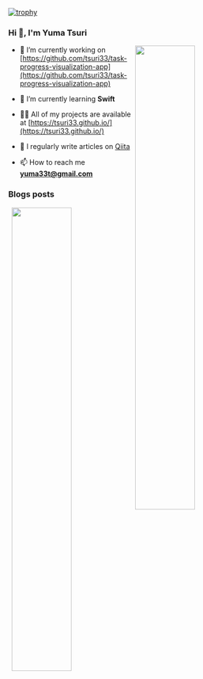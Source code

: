 [![trophy](https://github-profile-trophy.vercel.app/?username=tsuri33&theme=onedark&column=7)](https://github.com/ryo-ma/github-profile-trophy)

### Hi 👋, I'm Yuma Tsuri

<p><img align="right" width="49%" src="https://github-readme-stats.vercel.app/api?username=tsuri33&count_private=true&show_icons=true&show_icons=true&theme=onedark" /></p>

- 🔭 I’m currently working on [https://github.com/tsuri33/task-progress-visualization-app](https://github.com/tsuri33/task-progress-visualization-app)

- 🌱 I’m currently learning **Swift**

- 👨‍💻 All of my projects are available at [https://tsuri33.github.io/](https://tsuri33.github.io/)

- 📝 I regularly write articles on [Qiita](https://qiita.com/y_ma3/feed)

- 📫 How to reach me **yuma33t@gmail.com**

### Blogs posts

<p><img align="right" width="49%" src="https://github-readme-stats.vercel.app/api/top-langs?username=tsuri33&show_icons=true&locale=en&layout=compact&theme=onedark"/></p>
<!-- BLOG-POST-LIST:START -->
<!-- BLOG-POST-LIST:END -->
